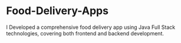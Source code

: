 # Food-Delivery-Apps
I Developed a comprehensive food delivery app using Java Full Stack technologies, covering both frontend and backend development. 
